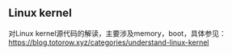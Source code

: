 ## Linux kernel

对Linux kernel源代码的解读，主要涉及memory，boot，具体参见：https://blog.totorow.xyz/categories/understand-linux-kernel